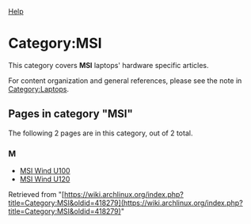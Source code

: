 [Help](//www.mediawiki.org/wiki/Special:MyLanguage/Help:Categories)

# Category:MSI

This category covers **MSI** laptops' hardware specific articles.

For content organization and general references, please see the note in [Category:Laptops](/index.php/Category:Laptops "Category:Laptops").

## Pages in category "MSI"

The following 2 pages are in this category, out of 2 total.

### M

*   [MSI Wind U100](/index.php/MSI_Wind_U100 "MSI Wind U100")
*   [MSI Wind U120](/index.php/MSI_Wind_U120 "MSI Wind U120")

Retrieved from "[https://wiki.archlinux.org/index.php?title=Category:MSI&oldid=418279](https://wiki.archlinux.org/index.php?title=Category:MSI&oldid=418279)"